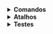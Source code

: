 <details>
    <summary><strong>Comandos</strong></summary>
    <br />
    <pre>yarn init</pre>
    <pre>yarn add express</pre>
    <pre>yarn add @types/express -D</pre>
    <pre>yarn add typescript -D</pre>
    <pre>yarn tsc --init</pre>
    <pre>yarn add ts-node-dev -D</pre>
    <pre>yarn add typeorm reflect-metadata</pre>
    <pre>yarn add sqlite3</pre>
    <pre>yarn dev</pre>
    <pre>yarn typeorm</pre>
    <pre>npx typeorm migration:create -n CreateUsers</pre>
    <pre>yarn typeorm migration:run</pre>
    <pre>yarn typeorm migration:revert</pre>
    <pre>yarn add uuid</pre>
    <pre>yarn add @types/uuid -D</pre>
    <pre>npx typeorm migration:create -n CreateSurveys</pre>
    <pre>yarn add jest @types/jest -D</pre>
    <pre>npx jest --init</pre>
    <pre>yarn add ts-jest -D</pre>
    <pre>npm i --save-dev @types/jest</pre>
    <pre>npm i jest -D</pre>
    <pre>yarn add cross-env -D</pre>
    <pre>npm install supertest @types/supertest -D</pre>
    <pre>npx typeorm migration:create -n CreateSurveysUsers</pre>
    <pre>npm i nodemailer</pre>
    <pre>npm install handlebars</pre>
    <pre></pre>
    <pre></pre>
</details>

<details>
    <summary><strong>Atalhos</strong></summary>
    <br />
    <p align="left">
        <ul>
            <li>Removendo os imports: Alt + Shift + O</li>
            <li>Renomear duas coisas ao mesmo tempo: Ctrl + D</li>
            <li></li>
            <li></li>
        </ul>
    </p>
</details>

<details>
    <summary><strong>Testes</strong></summary>
    <br />
    <p align="left">
        <strong>Testes Automatizados</strong><br /><br />
        <ol>
            <li>Testes Unitários</li>
            <li>
                Testes de Integração <br />
                -> routes -> controller -> respository <br />
                <- repository <- controller <- response
            </li>
        </ol>
    </p>
</details>